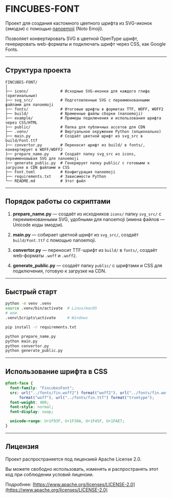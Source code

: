 # FINCUBES-FONT

Проект для создания кастомного цветного шрифта из SVG-иконок (эмодзи) с помощью [nanoemoji](https://github.com/googlefonts/nanoemoji) (Noto Emoji).

Позволяет конвертировать SVG в цветной OpenType шрифт, генерировать web-форматы и подключать шрифт через CSS, как Google Fonts.

---

## Структура проекта

```
FINCUBES-FONT/
│
├── icons/              # Исходные SVG-иконки для каждого глифа (оригинальные)
├── svg_src/            # Подготовленные SVG с переименованными файлами для nanoemoji
├── fonts/              # Итоговые шрифты в форматах TTF, WOFF, WOFF2
├── build/              # Временные файлы сборки (nanoemoji)
├── example/            # Примеры подключения и использования шрифта через CSS/HTML
├── public/             # Папка для публичных ассетов для CDN
├── .venv/              # Виртуальное окружение Python (опционально)
├── main.py             # Создаёт цветной шрифт из svg_src в build/Font.ttf
├── convertor.py        # Переносит шрифт из build/ в fonts/, конвертирует в WOFF/WOFF2
├── prepare_name.py     # Создаёт папку svg_src из icons, переименовывая SVG для nanoemoji
├── generate_public.py  # Генерирует папку public/ с готовыми к загрузке в CDN файлами и CSS
├── Font.toml           # Конфигурация nanoemoji
├── requirements.txt    # Зависимости Python
└── README.md           # Этот файл
```

---

## Порядок работы со скриптами

1. **prepare_name.py** — создаёт из исходников `icons/` папку `svg_src/` с переименованными SVG, удобными для nanoemoji (имена файлов — Unicode коды эмодзи).

2. **main.py** — собирает цветной шрифт из `svg_src/`, создаёт `build/Font.ttf` с помощью nanoemoji.

3. **convertor.py** — переносит TTF-шрифт из `build/` в `fonts/`, создаёт web-форматы `.woff` и `.woff2`.

4. **generate_public.py** — создаёт папку `public/` с шрифтами и CSS для подключения, готовую к загрузке на CDN.

---

## Быстрый старт

```bash
python -m venv .venv
source .venv/bin/activate  # Linux/macOS
# или
.venv\Scripts\activate     # Windows

pip install -r requirements.txt

python prepare_name.py
python main.py
python convertor.py
python generate_public.py
```

---

## Использование шрифта в CSS

```css
@font-face {
  font-family: "FincubesFont";
  src: url("../fonts/fin.woff2") format("woff2"), url("../fonts/fin.woff")
      format("woff"), url("../fonts/fin.ttf") format("truetype");
  font-weight: 400;
  font-style: normal;
  font-display: swap;

  unicode-range: U+1F93F, U+1F30A, U+1F45F, U+1FAE7;
}
```

---

## Лицензия

Проект распространяется под лицензией Apache License 2.0.

Вы можете свободно использовать, изменять и распространять этот код при соблюдении условий лицензии.

Подробнее: [https://www.apache.org/licenses/LICENSE-2.0](https://www.apache.org/licenses/LICENSE-2.0)
